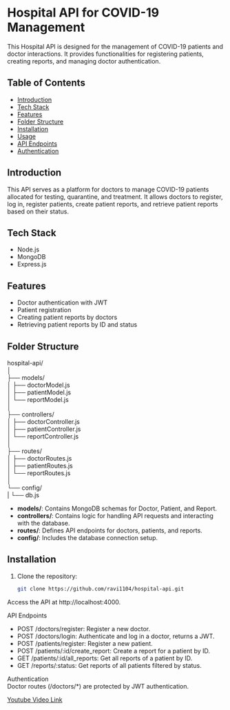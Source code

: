 # Hospital API for COVID-19 Management

This Hospital API is designed for the management of COVID-19 patients and doctor interactions. It provides functionalities for registering patients, creating reports, and managing doctor authentication.

## Table of Contents

- [Introduction](#introduction)
- [Tech Stack](#tech-stack)
- [Features](#features)
- [Folder Structure](#folder-structure)
- [Installation](#installation)
- [Usage](#usage)
- [API Endpoints](#api-endpoints)
- [Authentication](#authentication)

## Introduction

This API serves as a platform for doctors to manage COVID-19 patients allocated for testing, quarantine, and treatment. It allows doctors to register, log in, register patients, create patient reports, and retrieve patient reports based on their status.

## Tech Stack

- Node.js
- MongoDB
- Express.js

## Features

- Doctor authentication with JWT
- Patient registration
- Creating patient reports by doctors
- Retrieving patient reports by ID and status

## Folder Structure
hospital-api/  
│  
├── models/  
│ ├── doctorModel.js    
│ ├── patientModel.js  
│ └── reportModel.js  
│  
├── controllers/  
│ ├── doctorController.js  
│ ├── patientController.js  
│ └── reportController.js  
│  
├── routes/  
│ ├── doctorRoutes.js  
│ ├── patientRoutes.js  
│ └── reportRoutes.js  
│  
└── config/  
|  └── db.js


- **models/**: Contains MongoDB schemas for Doctor, Patient, and Report.
- **controllers/**: Contains logic for handling API requests and interacting with the database.
- **routes/**: Defines API endpoints for doctors, patients, and reports.
- **config/**: Includes the database connection setup.

## Installation

1. Clone the repository:
   ```bash
   git clone https://github.com/ravi1104/hospital-api.git
Access the API at http://localhost:4000.

API Endpoints  
- POST /doctors/register: Register a new doctor.
- POST /doctors/login: Authenticate and log in a doctor, returns a JWT.
- POST /patients/register: Register a new patient.
- POST /patients/:id/create_report: Create a report for a patient by ID.
- GET /patients/:id/all_reports: Get all reports of a patient by ID.
- GET /reports/:status: Get reports of all patients filtered by status.  
  
Authentication  
Doctor routes (/doctors/*) are protected by JWT authentication.  

[Youtube Video Link](https://www.youtube.com/watch?v=tPXPJznhD-4)
